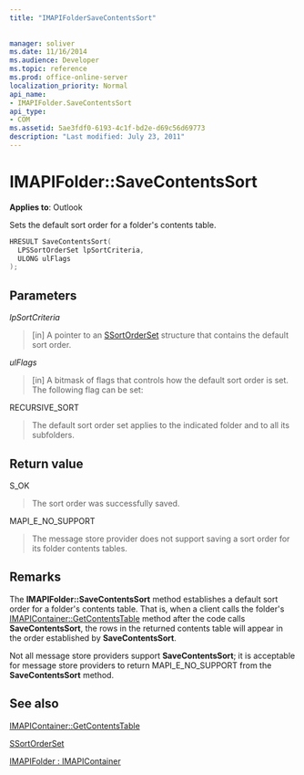 ```yaml
---
title: "IMAPIFolderSaveContentsSort"
 
 
manager: soliver
ms.date: 11/16/2014
ms.audience: Developer
ms.topic: reference
ms.prod: office-online-server
localization_priority: Normal
api_name:
- IMAPIFolder.SaveContentsSort
api_type:
- COM
ms.assetid: 5ae3fdf0-6193-4c1f-bd2e-d69c56d69773
description: "Last modified: July 23, 2011"
---
```


# IMAPIFolder::SaveContentsSort

  
  
**Applies to**: Outlook 
  
Sets the default sort order for a folder's contents table.
  
```cpp
HRESULT SaveContentsSort(
  LPSSortOrderSet lpSortCriteria,
  ULONG ulFlags
);
```

## Parameters

 _lpSortCriteria_
  
> [in] A pointer to an [SSortOrderSet](ssortorderset.md) structure that contains the default sort order. 
    
 _ulFlags_
  
> [in] A bitmask of flags that controls how the default sort order is set. The following flag can be set:
    
RECURSIVE_SORT 
  
> The default sort order set applies to the indicated folder and to all its subfolders.
    
## Return value

S_OK 
  
> The sort order was successfully saved.
    
MAPI_E_NO_SUPPORT 
  
> The message store provider does not support saving a sort order for its folder contents tables.
    
## Remarks

The **IMAPIFolder::SaveContentsSort** method establishes a default sort order for a folder's contents table. That is, when a client calls the folder's [IMAPIContainer::GetContentsTable](imapicontainer-getcontentstable.md) method after the code calls **SaveContentsSort**, the rows in the returned contents table will appear in the order established by **SaveContentsSort**.
  
Not all message store providers support **SaveContentsSort**; it is acceptable for message store providers to return MAPI_E_NO_SUPPORT from the **SaveContentsSort** method. 
  
## See also



[IMAPIContainer::GetContentsTable](imapicontainer-getcontentstable.md)
  
[SSortOrderSet](ssortorderset.md)
  
[IMAPIFolder : IMAPIContainer](imapifolderimapicontainer.md)

